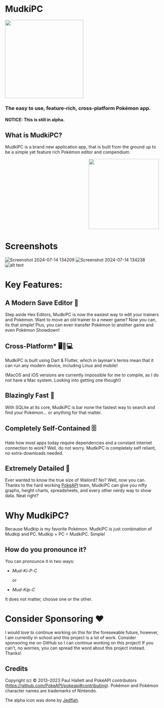# MudkiPC

  <img src="https://wiki.pokemon3d.net/images/a/ae/Mudkip.png" width="256" height="256" border="0"/>

### The easy to use, feature-rich, cross-platform Pokémon app.

#### NOTICE: This is still in alpha.

## What is MudkiPC?

MudkiPC is a brand new application app, that is built from the ground up to be a simple yet feature rich Pokémon editor and compendium.

<p align="right"><img src="https://i.pinimg.com/originals/9b/c3/10/9bc31023146c13370fb2ec9418eb3eaf.png" width="230" height="230" border="0"/>
</p>

# Screenshots

![Screenshot 2024-07-14 134209](https://github.com/user-attachments/assets/a328fd94-92f7-4a53-84d0-d0155af42fb3)
![Screenshot 2024-07-14 134238](https://github.com/user-attachments/assets/2cc5bf95-8ab4-427c-bdf4-f8e8155e1452)
![alt text](image.png)

# Key Features:

## A Modern Save Editor 📝

Step aside Hex Editors, MudkiPC is now the easiest way to edit your trainers and Pokémon. Want to move an old trainer to a newer game? Now you can, its that simple! Plus, you can even transfer Pokémon to another game and even Pokémon Showdown!

## Cross-Platform\* 🖥️📱💻

MudkiPC is built using Dart & Flutter, which in layman's terms mean that it can run any modern device, including Linux and mobile!

(MacOS and iOS versions are currently impossible for me to compile, as I do not have a Mac system. Looking into getting one though!)

## Blazingly Fast 🚀

With SQLite at its core, MudkiPC is bar none the fastest way to search and find your Pokémon... or anything for that matter.

## Completely Self-Contained 🗄️

Hate how most apps today require dependencies and a constant internet connection to work? Well, do not worry. MudkiPC is completely self reliant, no extra-downloads needed.

## Extremely Detailed 🔎

Ever wanted to know the true size of Wailord? No? Well, now you can. Thanks to the hard working [PokéAPI](https://github.com/PokeAPI/pokeapi?tab=readme-ov-file) team, MudkiPC can give you nifty graphs, height charts, spreadsheets, and every other nerdy way to show data. Neat right?

# Why MudkiPC?

Because Mudkip is my favorite Pokémon. MudkiPC is just combination of Mudkip and PC. Mudkip + PC = MudkiPC. Simple!

## How do you pronounce it?

You can pronounce it in two ways:

- _Mud_-_Ki_-_P_-_C_

  or

- _Mud_-_Kip_-_C_

It does not matter, choose one or the other.

# Consider Sponsoring ❤️

I would love to continue working on this for the foreseeable future, however, I am currently in school and this project is a lot of work. Consider sponsoring me on GitHub so I can continue working on this project! If you can't, no worries, you can spread the word about this project instead. Thanks!

## Credits

Copyright (c) © 2013–2023 Paul Hallett and PokéAPI contributors (https://github.com/PokeAPI/pokeapi#contributing). Pokémon and Pokémon character names are trademarks of Nintendo.

The alpha icon was done by [Jedflah](https://www.deviantart.com/jedflah).
